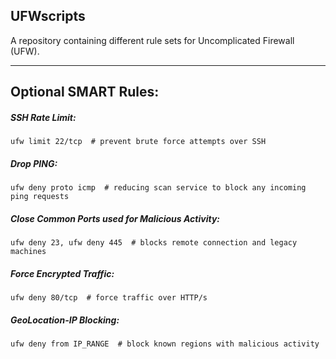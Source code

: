 

## UFWscripts
A repository containing different rule sets for Uncomplicated Firewall (UFW).

---

## Optional **SMART** Rules: 

##### SSH Rate Limit:
```
ufw limit 22/tcp  # prevent brute force attempts over SSH
```

##### Drop PING:
```
ufw deny proto icmp  # reducing scan service to block any incoming ping requests
```

##### Close Common Ports used for Malicious Activity:
```
ufw deny 23, ufw deny 445  # blocks remote connection and legacy machines
```

##### Force Encrypted Traffic:
```
ufw deny 80/tcp  # force traffic over HTTP/s
```

##### GeoLocation-IP Blocking:
```
ufw deny from IP_RANGE  # block known regions with malicious activity
```
